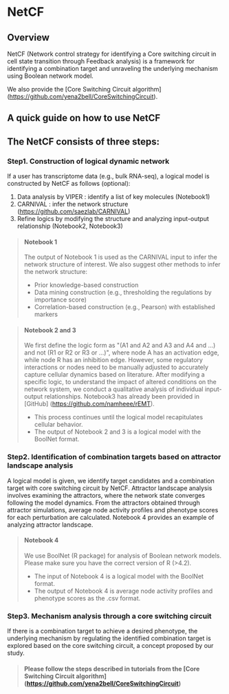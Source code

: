 # NetCF

## Overview
NetCF (Network control strategy for identifying a Core switching circuit in cell state transition through Feedback analysis) is a framework for identifying a combination target and unraveling the underlying mechanism using Boolean network model.

We also provide the [Core Switching Circuit algorithm] (https://github.com/yena2bell/CoreSwitchingCircuit).

## A quick guide on how to use NetCF


## The NetCF consists of three steps: 
### **Step1. Construction of logical dynamic network**

If a user has transcriptome data (e.g., bulk RNA-seq), a logical model is constructed by NetCF as follows (optional):
1.	Data analysis by VIPER : identify a list of key molecules (Notebook1) 
2.	CARNIVAL : infer the network structure (https://github.com/saezlab/CARNIVAL)
3.	Refine logics by modifying the structure and analyzing input-output relationship (Notebook2, Notebook3)

> #### Notebook 1
> The output of Notebook 1 is used as the CARNIVAL input to infer the network structure of interest.
> We also suggest other methods to infer the network structure:
> - Prior knowledge-based construction
> - Data mining construction (e.g., thresholding the regulations by importance score)
> - Correlation-based construction (e.g., Pearson) with established markers

> #### Notebook 2 and 3
> We first define the logic form as "(A1 and A2 and A3 and A4 and ...) and not (R1 or R2 or R3 or ...)", where node A has an activation edge, while node R has an inhibition edge. However, some regulatory interactions or nodes need to be  manually adjusted to accurately capture cellular dynamics based on literature. After modifying a specific logic, to understand the impact of altered conditions on the network system, we conduct a qualitative analysis of individual input-output relationships. Notebook3 has already been provided in [GitHub] (https://github.com/namheee/rEMT). 
> - This process continues until the logical model recapitulates cellular behavior. 
> - The output of Notebook 2 and 3 is a logical model with the BoolNet format.

### **Step2. Identification of combination targets based on attractor landscape analysis**
A logical model is given, we identify target candidates and a combination target with core switching circuit by NetCF. Attractor landscape analysis involves examining the attractors, where the network state converges following the model dynamics. From the attractors obtained through attractor simulations, average node activity profiles and phenotype scores for each perturbation are calculated. Notebook 4 provides an example of analyzing attractor landscape.

> #### Notebook 4
> We use BoolNet (R package) for analysis of Boolean network models. Please make sure you have the correct version of R (>4.2).
> - The input of Notebook 4 is a logical model with the BoolNet format. 
> - The output of Notebook 4 is average node activity profiles and phenotype scores as the .csv format.

### **Step3. Mechanism analysis through a core switching circuit**
If there is a combination target to achieve a desired phenotype, the underlying mechanism by regulating the identified combination target is explored based on the core switching circuit, a concept proposed by our study.

> #### Please follow the steps described in tutorials from the [Core Switching Circuit algorithm] (https://github.com/yena2bell/CoreSwitchingCircuit)

